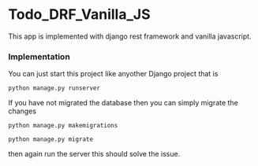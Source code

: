 # Todo_DRF_Vanilla_JS

This app is implemented with django rest framework and vanilla javascript.

### Implementation

You can just start this project like anyother Django project that is

`python manage.py runserver`

If you have not migrated the database then you can simply migrate the changes

`python manage.py makemigrations`

`python manage.py migrate`

then again run the server this should solve the issue.
